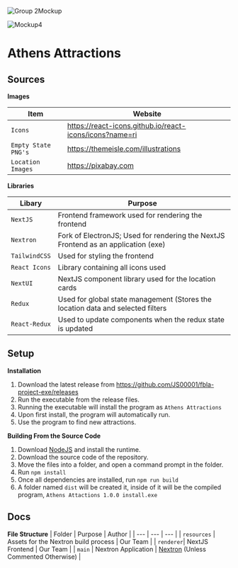 ![Group 2Mockup](https://user-images.githubusercontent.com/49812749/152889941-f05e6250-6892-48a2-afae-e0527d979d92.png)

![Mockup4](https://user-images.githubusercontent.com/49812749/153808133-32471928-e973-405b-bf23-142a1416fa4d.png)

# Athens Attractions

## Sources

**Images**

| Item | Website | 
| --- | --- |
| `Icons` | https://react-icons.github.io/react-icons/icons?name=ri | 
| `Empty State PNG's` | https://themeisle.com/illustrations |
| `Location Images` | https://pixabay.com | 

**Libraries**

| Libary | Purpose | 
| --- | --- |
| `NextJS` | Frontend framework used for rendering the frontend |
| `Nextron` | Fork of ElectronJS; Used for rendering the NextJS Frontend as an application (exe) |
| `TailwindCSS` | Used for styling the frontend |
| `React Icons` | Library containing all icons used | 
| `NextUI` | NextJS component library used for the location cards | 
| `Redux` | Used for global state management (Stores the location data and selected filters |
| `React-Redux` | Used to update components when the redux state is updated | 


## Setup

**Installation**
1. Download the latest release from https://github.com/JS00001/fbla-project-exe/releases
2. Run the executable from the release files.
3. Running the executable will install the program as `Athens Attractions`
4. Upon first install, the program will automatically run.
5. Use the program to find new attractions.


**Building From the Source Code**
1. Download [NodeJS](https://nodejs.org/en/download/) and install the runtime. 
2. Download the source code of the repository.
3. Move the files into a folder, and open a command prompt in the folder.
4. Run `npm install`
5. Once all dependencies are installed, run `npm run build`
6. A folder named `dist` will be created it, inside of it will be the compiled program, `Athens Attactions 1.0.0 install.exe`


## Docs

**File Structure**
| Folder | Purpose | Author |
| --- | --- | --- | 
| `resources` | Assets for the Nextron build process | Our Team |
| `renderer`| NextJS Frontend | Our Team |
| `main` | Nextron Application | [Nextron](https://github.com/saltyshiomix/nextron) (Unless Commented Otherwise) |
